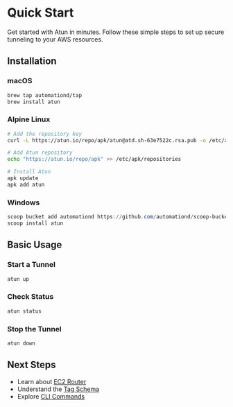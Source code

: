 # Quick Start

Get started with Atun in minutes. Follow these simple steps to set up secure tunneling to your AWS resources.

## Installation

### macOS
```bash
brew tap automationd/tap
brew install atun
```

### Alpine Linux
```bash
# Add the repository key
curl -L https://atun.io/repo/apk/atun@atd.sh-63e7522c.rsa.pub -o /etc/apk/keys/atun@atd.sh-63e7522c.rsa.pub

# Add Atun repository
echo "https://atun.io/repo/apk" >> /etc/apk/repositories

# Install Atun
apk update
apk add atun
```

### Windows
```powershell
scoop bucket add automationd https://github.com/automationd/scoop-bucket.git
scoop install atun
```

## Basic Usage
### Start a Tunnel
```bash
atun up
```

### Check Status
```bash
atun status
```

### Stop the Tunnel
```bash
atun down
```

## Next Steps

- Learn about [EC2 Router](/guide/ec2-router)
- Understand the [Tag Schema](/guide/tag-schema)
- Explore [CLI Commands](/reference/cli-commands)
